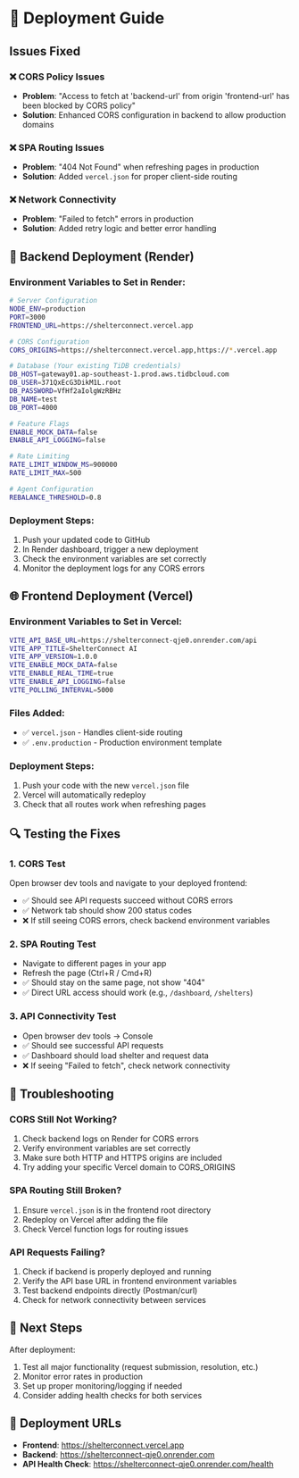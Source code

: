 # 🚀 Deployment Guide

## Issues Fixed

### ❌ CORS Policy Issues
- **Problem**: "Access to fetch at 'backend-url' from origin 'frontend-url' has been blocked by CORS policy"
- **Solution**: Enhanced CORS configuration in backend to allow production domains

### ❌ SPA Routing Issues  
- **Problem**: "404 Not Found" when refreshing pages in production
- **Solution**: Added `vercel.json` for proper client-side routing

### ❌ Network Connectivity
- **Problem**: "Failed to fetch" errors in production
- **Solution**: Added retry logic and better error handling

## 🔧 Backend Deployment (Render)

### Environment Variables to Set in Render:

```bash
# Server Configuration
NODE_ENV=production
PORT=3000
FRONTEND_URL=https://shelterconnect.vercel.app

# CORS Configuration
CORS_ORIGINS=https://shelterconnect.vercel.app,https://*.vercel.app

# Database (Your existing TiDB credentials)
DB_HOST=gateway01.ap-southeast-1.prod.aws.tidbcloud.com
DB_USER=371QxEcG3DikM1L.root
DB_PASSWORD=VfHf2aIolgWzRBHz
DB_NAME=test
DB_PORT=4000

# Feature Flags
ENABLE_MOCK_DATA=false
ENABLE_API_LOGGING=false

# Rate Limiting
RATE_LIMIT_WINDOW_MS=900000
RATE_LIMIT_MAX=500

# Agent Configuration
REBALANCE_THRESHOLD=0.8
```

### Deployment Steps:
1. Push your updated code to GitHub
2. In Render dashboard, trigger a new deployment
3. Check the environment variables are set correctly
4. Monitor the deployment logs for any CORS errors

## 🌐 Frontend Deployment (Vercel)

### Environment Variables to Set in Vercel:

```bash
VITE_API_BASE_URL=https://shelterconnect-qje0.onrender.com/api
VITE_APP_TITLE=ShelterConnect AI
VITE_APP_VERSION=1.0.0
VITE_ENABLE_MOCK_DATA=false
VITE_ENABLE_REAL_TIME=true
VITE_ENABLE_API_LOGGING=false
VITE_POLLING_INTERVAL=5000
```

### Files Added:
- ✅ `vercel.json` - Handles client-side routing
- ✅ `.env.production` - Production environment template

### Deployment Steps:
1. Push your code with the new `vercel.json` file
2. Vercel will automatically redeploy
3. Check that all routes work when refreshing pages

## 🔍 Testing the Fixes

### 1. CORS Test
Open browser dev tools and navigate to your deployed frontend:
- ✅ Should see API requests succeed without CORS errors
- ✅ Network tab should show 200 status codes
- ❌ If still seeing CORS errors, check backend environment variables

### 2. SPA Routing Test
- Navigate to different pages in your app
- Refresh the page (Ctrl+R / Cmd+R)
- ✅ Should stay on the same page, not show "404"
- ✅ Direct URL access should work (e.g., `/dashboard`, `/shelters`)

### 3. API Connectivity Test
- Open browser dev tools → Console
- ✅ Should see successful API requests
- ✅ Dashboard should load shelter and request data
- ❌ If seeing "Failed to fetch", check network connectivity

## 🐛 Troubleshooting

### CORS Still Not Working?
1. Check backend logs on Render for CORS errors
2. Verify environment variables are set correctly
3. Make sure both HTTP and HTTPS origins are included
4. Try adding your specific Vercel domain to CORS_ORIGINS

### SPA Routing Still Broken?
1. Ensure `vercel.json` is in the frontend root directory
2. Redeploy on Vercel after adding the file
3. Check Vercel function logs for routing issues

### API Requests Failing?
1. Check if backend is properly deployed and running
2. Verify the API base URL in frontend environment variables
3. Test backend endpoints directly (Postman/curl)
4. Check for network connectivity between services

## 📝 Next Steps

After deployment:
1. Test all major functionality (request submission, resolution, etc.)
2. Monitor error rates in production
3. Set up proper monitoring/logging if needed
4. Consider adding health checks for both services

## 🔗 Deployment URLs

- **Frontend**: https://shelterconnect.vercel.app
- **Backend**: https://shelterconnect-qje0.onrender.com
- **API Health Check**: https://shelterconnect-qje0.onrender.com/health